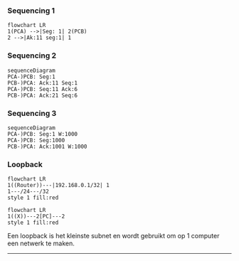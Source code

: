 ### Sequencing 1
```mermaid
flowchart LR
1(PCA) -->|Seg: 1| 2(PCB)
2 -->|Ak:11 seg:1| 1
```

### Sequencing  2
```mermaid
sequenceDiagram
PCA-)PCB: Seg:1 
PCB-)PCA: Ack:11 Seq:1
PCA-)PCB: Seq:11 Ack:6
PCB-)PCA: Ack:21 Seq:6
```

### Sequencing 3
```mermaid
sequenceDiagram
PCA-)PCB: Seg:1 W:1000
PCA-)PCB: Seg:1000
PCB-)PCA: Ack:1001 W:1000
```

### Loopback
```mermaid
flowchart LR
1((Router))---|192.168.0.1/32| 1
1---/24---/32
style 1 fill:red
```

```mermaid
flowchart LR
1((X))---2[PC]---2
style 1 fill:red
```

Een loopback is het kleinste subnet en wordt gebruikt om op 1 computer een netwerk te maken.

---


